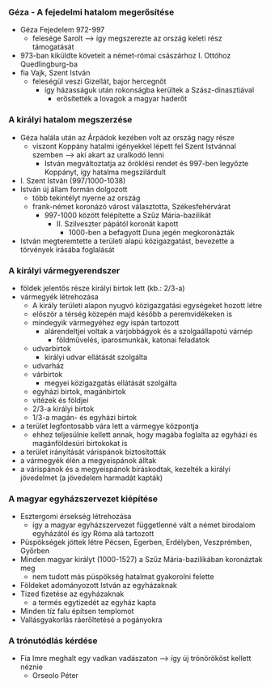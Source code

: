 ### Géza - A fejedelmi hatalom megerősítése

- Géza Fejedelem 972-997
	- felesége Sarolt --> így megszerezte az ország keleti rész támogatását
- 973-ban kiküldte követeit a német-római császárhoz I. Ottóhoz Quedlingburg-ba
- fia Vajk, Szent István
	- feleségül veszi Gizellát, bajor hercegnőt
		- így házasságuk után rokonságba kerültek a Szász-dinasztiával
			- erősítették a lovagok a magyar haderőt
### A királyi hatalom megszerzése

- Géza halála után az Árpádok kezében volt az ország nagy része
	- viszont Koppány hatalmi igényekkel lépett fel Szent Istvánnal szemben --> aki akart az uralkodó lenni
		- István megváltoztatja az öröklési rendet és 997-ben legyőzte Koppányt, így hatalma megszilárdult
- I. Szent István (997/1000-1038)
- István új állam formán dolgozott
	- több tekintélyt nyerne az ország
	- frank-német koronázó várost választotta, Székesfehérvárat
		- 997-1000 között felépítette a Szűz Mária-bazilikát
			- II. Szilveszter pápától koronát kapott
				- 1000-ben a befagyott Duna jegén megkoronázták
- István megteremtette a területi alapú közigazgatást, bevezette a törvények írásába foglalását
### A királyi vármegyerendszer

- földek jelentős része királyi birtok lett (kb.: 2/3-a)
- vármegyék létrehozása
	- A király területi alapon nyugvó közigazgatási egységeket hozott létre
	- először a térség közepén majd később a peremvidékeken is
	- mindegyik vármegyéhez egy ispán tartozott
		- alárendeltjei voltak a várjobbágyok és a szolgaállapotú várnép
			- földművelés, iparosmunkák, katonai feladatok
	- udvarbirtok
		- királyi udvar ellátását szolgálta
	- udvarház
	- várbirtok
		- megyei közigazgatás ellátását szolgálta
	- egyházi birtok, magánbirtok
	- vitézek és földjei
	- 2/3-a királyi birtok
	- 1/3-a magán- és egyházi birtok
- a terület legfontosabb vára lett a vármegye központja
	- ehhez teljesülnie kellett annak, hogy magába foglalta az egyházi és magánföldesúri birtokokat is
- a terület irányítását várispánok biztosították
- a vármegyék élén a megyeispánok álltak
- a várispánok és a megyeispánok bíráskodtak, kezelték a királyi jövedelmet (a jövedelem harmadát kapták)
### A magyar egyházszervezet kiépítése

- Esztergomi érsekség létrehozása
	- így a magyar egyházszervezet függetlenné vált a német birodalom egyházától és így Róma alá tartozott
- Püspökségek jöttek létre Pécsen, Egerben, Erdélyben, Veszprémben, Győrben
- Minden magyar királyt (1000-1527) a Szűz Mária-bazilikában koronáztak meg
	- nem tudott más püspökség hatalmat gyakorolni felette
- Földeket adományozott István az egyházaknak
- Tized fizetése az egyházaknak
	- a termés egytizedét az egyház kapta
- Minden tíz falu építsen templomot
- Vallásgyakorlás ráerőltetésé a pogányokra
### A trónutódlás kérdése
- Fia Imre meghalt egy vadkan vadászaton --> így új trónörököst kellett néznie
	- Orseolo Péter